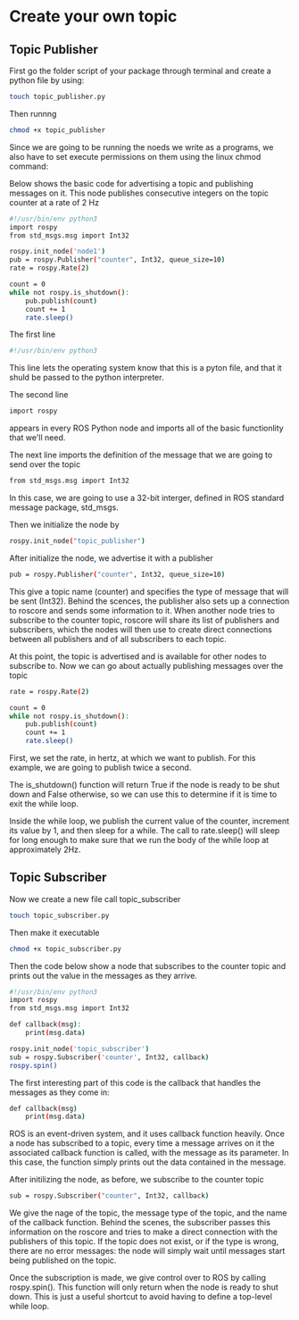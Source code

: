 # Create your own topic 

## Topic Publisher
First go the folder script of your package through terminal and create a python file by using:

```sh
touch topic_publisher.py
```
Then runnng 
```sh 
chmod +x topic_publisher
```
Since we are going to be running the noeds we write as a programs, we also have to set execute permissions on them using the linux chmod command:


Below shows the basic code for advertising a topic and publishing messages on it. This node publishes consecutive integers on the topic counter at a rate of 2 Hz

```sh
#!/usr/bin/env python3
import rospy
from std_msgs.msg import Int32

rospy.init_node('node1')
pub = rospy.Publisher("counter", Int32, queue_size=10)
rate = rospy.Rate(2)

count = 0
while not rospy.is_shutdown():
	pub.publish(count)
	count += 1
	rate.sleep()
```

The first line 
```sh
#!/usr/bin/env python3
```
This line lets the operating system know that this is a pyton file, and that it shuld be passed to the python interpreter. 

The second line

```sh
import rospy
```
appears in every ROS Python node and imports all of the basic functionlity that we'll need. 

The next line imports the definition of the message that we are going to send over the topic
```sh
from std_msgs.msg import Int32
```
In this case, we are going to use a 32-bit interger, defined in ROS standard message package, std_msgs.

Then we initialize the node by
```sh
rospy.init_node("topic_publisher")
```

After initialize the node, we advertise it with a publisher
```sh
pub = rospy.Publisher("counter", Int32, queue_size=10)
```

This give a topic name (counter) and specifies the type of message that will be sent (Int32). Behind the scences, the publisher also sets up a connection to roscore and sends some information to it. When another node tries to subscribe to the counter topic, roscore will share its list of publishers and subscribers, which the nodes will then use to create direct connections between all publishers and of all subscribers to each topic.

At this point, the topic is advertised and is available for other nodes to subscribe to. Now we can go about actually publishing messages over the topic
```sh
rate = rospy.Rate(2)

count = 0
while not rospy.is_shutdown():
	pub.publish(count)
	count += 1
	rate.sleep()
```

First, we set the rate, in hertz, at which we want to publish. For this example, we are going to publish twice a second.

The is_shutdown() function will return True if the node is ready to be shut down and False otherwise, so we can use this to determine if it is time to exit the while loop.

Inside the while loop, we publish the current value of the counter, increment its value by 1, and then sleep for a while. The call to rate.sleep() will sleep for long enough to make sure that we run the body of the while loop at approximately 2Hz.

## Topic Subscriber

Now we create a new file call topic_subscriber 

```sh
touch topic_subscriber.py
```

Then make it executable

```sh
chmod +x topic_subscriber.py
```

Then the code below show a node that subscribes to the counter topic and prints out the value in the messages as they arrive.

```sh
#!/usr/bin/env python3
import rospy
from std_msgs.msg import Int32

def callback(msg):
    print(msg.data)

rospy.init_node('topic_subscriber')
sub = rospy.Subscriber('counter', Int32, callback)
rospy.spin()

```

The first interesting part of this code is the callback that handles the messages as they come in:

```sh
def callback(msg)
    print(msg.data)
```

ROS is an event-driven system, and it uses callback function heavily. Once a node has subscribed to a topic, every time a message arrives on it the associated callback function is called, with the message as its parameter. In this case, the function simply prints out the data contained in the message.

After initilizing the node, as before, we subscribe to the counter topic

```sh
sub = rospy.Subscriber("counter", Int32, callback)
```

We give the nage of the topic, the message type of the topic, and the name of the callback function. Behind the scenes, the subscriber passes this information on the roscore and tries to make a direct connection with the publishers of this topic. If the topic does not exist, or if the type is wrong, there are no error messages: the node will simply wait until messages start being published on the topic.


Once the subscription is made, we give control over to ROS by calling rospy.spin(). This function will only return when the node is ready to shut down. This is just a useful shortcut to avoid having to define a top-level while loop.
